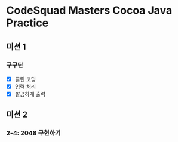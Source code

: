 # CodeSquad Masters Cocoa Java Practice

## 미션 1

### 구구단

- [x] 클린 코딩
- [x] 입력 처리
- [x] 깔끔하게 출력

## 미션 2

### 2-4: 2048 구현하기


